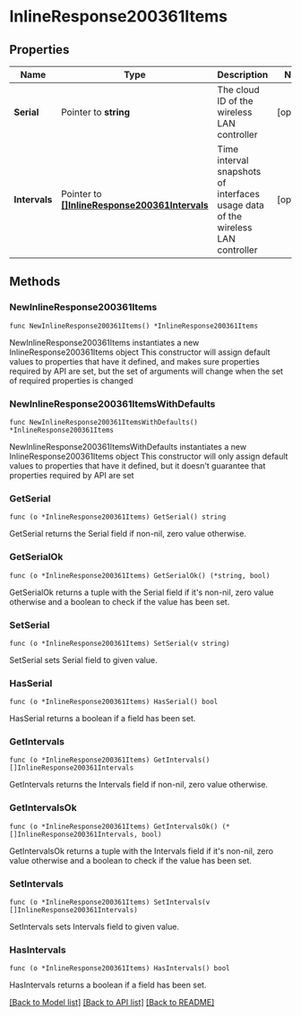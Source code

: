 # InlineResponse200361Items

## Properties

Name | Type | Description | Notes
------------ | ------------- | ------------- | -------------
**Serial** | Pointer to **string** | The cloud ID of the wireless LAN controller | [optional] 
**Intervals** | Pointer to [**[]InlineResponse200361Intervals**](InlineResponse200361Intervals.md) | Time interval snapshots of interfaces usage data of the wireless LAN controller | [optional] 

## Methods

### NewInlineResponse200361Items

`func NewInlineResponse200361Items() *InlineResponse200361Items`

NewInlineResponse200361Items instantiates a new InlineResponse200361Items object
This constructor will assign default values to properties that have it defined,
and makes sure properties required by API are set, but the set of arguments
will change when the set of required properties is changed

### NewInlineResponse200361ItemsWithDefaults

`func NewInlineResponse200361ItemsWithDefaults() *InlineResponse200361Items`

NewInlineResponse200361ItemsWithDefaults instantiates a new InlineResponse200361Items object
This constructor will only assign default values to properties that have it defined,
but it doesn't guarantee that properties required by API are set

### GetSerial

`func (o *InlineResponse200361Items) GetSerial() string`

GetSerial returns the Serial field if non-nil, zero value otherwise.

### GetSerialOk

`func (o *InlineResponse200361Items) GetSerialOk() (*string, bool)`

GetSerialOk returns a tuple with the Serial field if it's non-nil, zero value otherwise
and a boolean to check if the value has been set.

### SetSerial

`func (o *InlineResponse200361Items) SetSerial(v string)`

SetSerial sets Serial field to given value.

### HasSerial

`func (o *InlineResponse200361Items) HasSerial() bool`

HasSerial returns a boolean if a field has been set.

### GetIntervals

`func (o *InlineResponse200361Items) GetIntervals() []InlineResponse200361Intervals`

GetIntervals returns the Intervals field if non-nil, zero value otherwise.

### GetIntervalsOk

`func (o *InlineResponse200361Items) GetIntervalsOk() (*[]InlineResponse200361Intervals, bool)`

GetIntervalsOk returns a tuple with the Intervals field if it's non-nil, zero value otherwise
and a boolean to check if the value has been set.

### SetIntervals

`func (o *InlineResponse200361Items) SetIntervals(v []InlineResponse200361Intervals)`

SetIntervals sets Intervals field to given value.

### HasIntervals

`func (o *InlineResponse200361Items) HasIntervals() bool`

HasIntervals returns a boolean if a field has been set.


[[Back to Model list]](../README.md#documentation-for-models) [[Back to API list]](../README.md#documentation-for-api-endpoints) [[Back to README]](../README.md)


